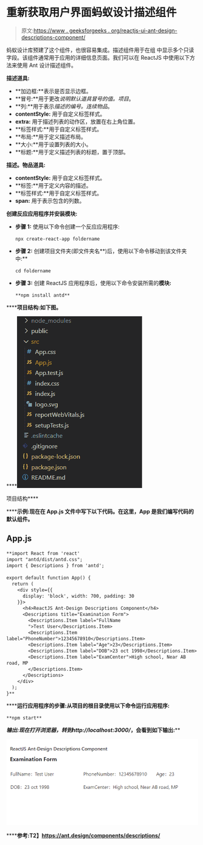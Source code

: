 # 重新获取用户界面蚂蚁设计描述组件

> 原文:[https://www . geeksforgeeks . org/reactjs-ui-ant-design-descriptions-component/](https://www.geeksforgeeks.org/reactjs-ui-ant-design-descriptions-component/)

蚂蚁设计库预建了这个组件，也很容易集成。描述组件用于在组 中显示多个只读字段。该组件通常用于应用的详细信息页面。我们可以在 ReactJS 中使用以下方法来使用 Ant 设计描述组件。

**描述道具:**

*   **加边框:**表示是否显示边框。
*   **冒号:**用于更改*说明默认道具冒号的值。项目*。
*   **列:**用于表示*描述的编号。连续物品*。
*   **contentStyle:** 用于自定义标签样式。
*   **extra:** 用于描述列表的动作区，放置在右上角位置。
*   **标签样式:**用于自定义标签样式。
*   **布局:**用于定义描述布局。
*   **大小:**用于设置列表的大小。
*   **标题:**用于定义描述列表的标题，置于顶部。

**描述。物品道具:**

*   **contentStyle:** 用于自定义标签样式。
*   **标签:**用于定义内容的描述。
*   **标签样式:**用于自定义标签样式。
*   **span:** 用于表示包含的列数。

**创建反应应用程序并安装模块:**

*   **步骤 1:** 使用以下命令创建一个反应应用程序:

    ```
    npx create-react-app foldername
    ```

*   **步骤 2:** 创建项目文件夹(即文件夹名**)后，使用以下命令移动到该文件夹中:**

    ```
    cd foldername
    ```

*   **步骤 3:** 创建 ReactJS 应用程序后，使用以下命令安装所需的****模块:****

    ```
    **npm install antd**
    ```

******项目结构:**如下图。****

****![](img/f04ae0d8b722a9fff0bd9bd138b29c23.png)

项目结构**** 

******示例:**现在在 **App.js** 文件中写下以下代码。在这里，App 是我们编写代码的默认组件。****

## ****App.js****

```
**import React from 'react'
import "antd/dist/antd.css";
import { Descriptions } from 'antd';

export default function App() {
  return (
    <div style={{
      display: 'block', width: 700, padding: 30
    }}>
      <h4>ReactJS Ant-Design Descriptions Component</h4>
      <Descriptions title="Examination Form">
        <Descriptions.Item label="FullName
        ">Test User</Descriptions.Item>
        <Descriptions.Item label="PhoneNumber">12345678910</Descriptions.Item>
        <Descriptions.Item label="Age">23</Descriptions.Item>
        <Descriptions.Item label="DOB">23 oct 1998</Descriptions.Item>
        <Descriptions.Item label="ExamCenter">High school, Near AB road, MP
        </Descriptions.Item>
      </Descriptions>
    </div>
  );
}**
```

******运行应用程序的步骤:**从项目的根目录使用以下命令运行应用程序:****

```
**npm start**
```

******输出:**现在打开浏览器，转到***http://localhost:3000/***，会看到如下输出:****

****![](img/319db9ca1c316b38860b28bade09f60c.png)****

******参考:**T2】https://ant.design/components/descriptions/****